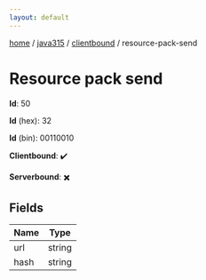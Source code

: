 ```yaml
---
layout: default
---
```


[home](/)  /  [java315](/protocol/java315)  /  [clientbound](/protocol/java315/clientbound)  /  resource-pack-send

# Resource pack send

**Id**: 50

**Id** (hex): 32

**Id** (bin): 00110010

**Clientbound**: ✔️

**Serverbound**: ✖️

## Fields

Name | Type
---|---
url | string
hash | string

